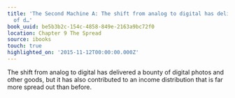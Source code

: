 ```yaml
---
title: 'The Second Machine A: The shift from analog to digital has delivered a bounty
  of d…'
book_uuid: be5b3b2c-154c-4858-849e-2163a9bc72f0
location: Chapter 9 The Spread
source: ibooks
touch: true
highlighted_on: '2015-11-12T00:00:00.000Z'
---
```


The shift from analog to digital has delivered a bounty of digital photos and other goods, but it has also contributed to an income distribution that is far more spread out than before.